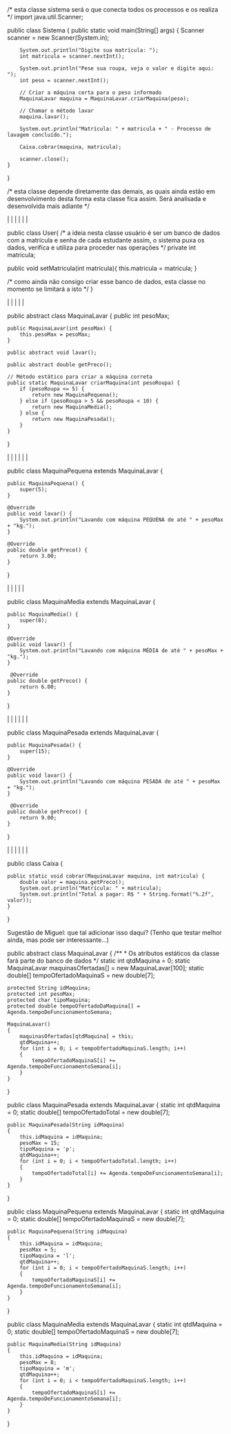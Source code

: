 ##

/*
 esta classe sistema será o que conecta todos os processos e os realiza
 */
import java.util.Scanner;

public class Sistema {
    public static void main(String[] args) {
        Scanner scanner = new Scanner(System.in);

        System.out.println("Digite sua matrícula: ");
        int matricula = scanner.nextInt();

        System.out.println("Pese sua roupa, veja o valor e digite aqui: ");
        int peso = scanner.nextInt();

        // Criar a máquina certa para o peso informado
        MaquinaLavar maquina = MaquinaLavar.criarMaquina(peso);

        // Chamar o método lavar
        maquina.lavar();

        System.out.println("Matrícula: " + matricula + " - Processo de lavagem concluído.");

        Caixa.cobrar(maquina, matricula);

        scanner.close();
    }
}

  /*
   esta classe depende diretamente das demais, as quais ainda estão em desenvolvimento
   desta forma esta classe fica assim. Será analisada e desenvolvida mais adiante 
   */




|
|
|
|
|
|




public class User{
    /* 
      a ideia nesta classe usuário é ser um banco de dados
      com a matrícula e senha de cada estudante
      assim, o sistema puxa os dados, verifica e utiliza para proceder nas operações
    */
   private int matricula;
   
   public void setMatricula(int matricula){
       this.matricula = matricula;
   }
   
   /*
    como ainda não consigo criar esse banco de dados, esta classe no momento se limitará a isto
    */
} 


|
|
|
|
|



public abstract class MaquinaLavar {
    public int pesoMax;

    public MaquinaLavar(int pesoMax) {
        this.pesoMax = pesoMax;
    }

    public abstract void lavar();
    
    public abstract double getPreco();

    // Método estático para criar a máquina correta
    public static MaquinaLavar criarMaquina(int pesoRoupa) {
        if (pesoRoupa <= 5) {
            return new MaquinaPequena();
        } else if (pesoRoupa > 5 && pesoRoupa < 10) {
            return new MaquinaMedia();
        } else {
            return new MaquinaPesada();
        }
    }
}


|
|
|
|
|
|


public class MaquinaPequena extends MaquinaLavar {

    public MaquinaPequena() {
        super(5);
    }

    @Override
    public void lavar() {
        System.out.println("Lavando com máquina PEQUENA de até " + pesoMax + "kg.");
    }
    
    @Override
    public double getPreco() {
        return 3.00;
    }
}




|
|
|
|
|



public class MaquinaMedia extends MaquinaLavar {

    public MaquinaMedia() {
        super(8);
    }

    @Override
    public void lavar() {
        System.out.println("Lavando com máquina MÉDIA de até " + pesoMax + "kg.");
    }
    
     @Override
    public double getPreco() {
        return 6.00;
    }
}



|
|
|
|
|
|



public class MaquinaPesada extends MaquinaLavar {

    public MaquinaPesada() {
        super(15);
    }

    @Override
    public void lavar() {
        System.out.println("Lavando com máquina PESADA de até " + pesoMax + "kg.");
    }
    
     @Override
    public double getPreco() {
        return 9.00;
    }
}




|
|
|
|
|
|


public class Caixa {

    public static void cobrar(MaquinaLavar maquina, int matricula) {
        double valor = maquina.getPreco();
        System.out.println("Matrícula: " + matricula);
        System.out.println("Total a pagar: R$ " + String.format("%.2f", valor));
    }
}


Sugestão de Miguel: que tal adicionar isso daqui? (Tenho que testar melhor ainda, mas pode ser interessante...)

public abstract class MaquinaLavar
{
    /**
     * Os atributos estáticos da classe fará parte do banco de dados
     */
    static int qtdMaquina = 0;
    static MaquinaLavar maquinasOfertadas[] = new MaquinaLavar[100];
    static double[] tempoOfertadoMaquinaS = new double[7];
    
    protected String idMaquina;
    protected int pesoMax;
    protected char tipoMaquina;
    protected double tempoOfertadoDaMaquina[] = Agenda.tempoDeFuncionamentoSemana;
    
    MaquinaLavar()
    {
        maquinasOfertadas[qtdMaquina] = this;
        qtdMaquina++;
        for (int i = 0; i < tempoOfertadoMaquinaS.length; i++)
        {
            tempoOfertadoMaquinaS[i] += Agenda.tempoDeFuncionamentoSemana[i];
        }
    }
}



public class MaquinaPesada extends MaquinaLavar
{
    static int qtdMaquina = 0;
    static double[] tempoOfertadoTotal = new double[7];
    
    public MaquinaPesada(String idMaquina)
    {
        this.idMaquina = idMaquina;
        pesoMax = 15;
        tipoMaquina = 'p';
        qtdMaquina++;
        for (int i = 0; i < tempoOfertadoTotal.length; i++)
        {
            tempoOfertadoTotal[i] += Agenda.tempoDeFuncionamentoSemana[i];
        }
    }
}


public class MaquinaPequena extends MaquinaLavar
{
    static int qtdMaquina = 0;
    static double[] tempoOfertadoMaquinaS = new double[7];
    
    public MaquinaPequena(String idMaquina)
    {
        this.idMaquina = idMaquina;
        pesoMax = 5;
        tipoMaquina = 'l';
        qtdMaquina++;
        for (int i = 0; i < tempoOfertadoMaquinaS.length; i++)
        {
            tempoOfertadoMaquinaS[i] += Agenda.tempoDeFuncionamentoSemana[i];
        }
    }
}



public class MaquinaMedia extends MaquinaLavar
{
    static int qtdMaquina = 0;
    static double[] tempoOfertadoMaquinaS = new double[7];
    
    public MaquinaMedia(String idMaquina)
    {
        this.idMaquina = idMaquina;
        pesoMax = 8;
        tipoMaquina = 'm';
        qtdMaquina++;
        for (int i = 0; i < tempoOfertadoMaquinaS.length; i++)
        {
            tempoOfertadoMaquinaS[i] += Agenda.tempoDeFuncionamentoSemana[i];
        }
    }
}




